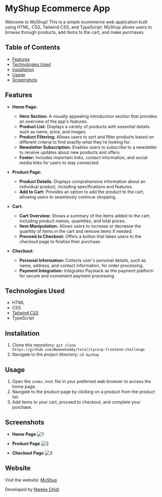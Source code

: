 # MyShup Ecommerce App

Welcome to MyShup! This is a simple ecommerce web application built using HTML, CSS, Tailwind CSS, and TypeScript. MyShup allows users to browse through products, add items to the cart, and make purchases.

## Table of Contents
- [Features](#features)
- [Technologies Used](#technologies-used)
- [Installation](#installation)
- [Usage](#usage)
- [Screenshots](#screenshots)

## Features

- **Home Page:**
  - **Hero Section:** A visually appealing introduction section that provides an overview of the app's features.
  - **Product List:** Displays a variety of products with essential details such as name, price, and images.
  - **Product Filtering:** Allows users to sort and filter products based on different criteria to find exactly what they're looking for.
  - **Newsletter Subscription:** Enables users to subscribe to a newsletter to receive updates about new products and offers.
  - **Footer:** Includes important links, contact information, and social media links for users to stay connected.

- **Product Page:**
  - **Product Details:** Displays comprehensive information about an individual product, including specifications and features.
  - **Add to Cart:** Provides an option to add the product to the cart, allowing users to seamlessly continue shopping.
  
- **Cart:**
  - **Cart Overview:** Shows a summary of the items added to the cart, including product names, quantities, and total prices.
  - **Item Manipulation:** Allows users to increase or decrease the quantity of items in the cart and remove items if needed.
  - **Proceed to Checkout:** Offers a button that takes users to the checkout page to finalize their purchase.

- **Checkout:**
  - **Personal Information:** Collects user's personal details, such as name, address, and contact information, for order processing.
  - **Payment Integration:** Integrates Paystack as the payment platform for secure and convenient payment processing.

## Technologies Used

- HTML
- CSS
- [Tailwind CSS](https://tailwindcss.com/)
- TypeScript

## Installation

1. Clone this repository: `git clone https://github.com/NwekeGoddy/totalitycorp-frontend-challenge`
2. Navigate to the project directory: `cd myshup`

## Usage

1. Open the `index.html` file in your preferred web browser to access the home page.
2. Navigate to the product page by clicking on a product from the product list.
3. Add items to your cart, proceed to checkout, and complete your purchase.

## Screenshots

- **Home Page**
![1](https://github.com/NwekeGoddy/totalitycorp-frontend-challenge/assets/95291101/67e56061-083f-43b8-b653-4394609ae568)

- **Product Page**
  ![2](https://github.com/NwekeGoddy/totalitycorp-frontend-challenge/assets/95291101/fc9d1568-a545-4fc7-9927-6bd382f769a4)

- **Checkout Page**
![3](https://github.com/NwekeGoddy/totalitycorp-frontend-challenge/assets/95291101/6f7ed7b2-dbe7-4bfb-b35b-f2ba66022013)

## Website

Visit the website: [MyShup](https://myshup.netlify.app/)

Developed by [Nweke Chidi](https://github.com/NwekeGoddy)

